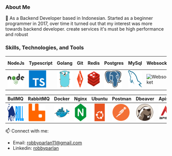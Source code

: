 ### About Me

🚀 As a Backend Developer based in Indonesian. Started as a beginner programmer in 2017, over time it turned out that my interest was more towards backend developer. create services it's must be high performance and robust


### Skills, Technologies, and Tools


| NodeJs | Typescript | Golang | Git | Redis | Postgres | MySql | Websocket | REST API |
|----------|----------|----------|----------|----------|----------|----------|----------|----------|
|<img src="https://github.com/devicons/devicon/blob/master/icons/nodejs/nodejs-original-wordmark.svg" title="nodejs" alt="NodeJS" width="55" height="55"/>|<img src="https://github.com/devicons/devicon/blob/master/icons/typescript/typescript-original.svg" title="typescript" alt="Typescript" width="55" height="55"/>|<img src="https://github.com/devicons/devicon/blob/master/icons/go/go-original.svg" title="golang" alt="Golang" width="55" height="55"/>|<img src="https://github.com/devicons/devicon/blob/master/icons/git/git-original.svg" title="git" alt="Git" width="55" height="55"/>|<img src="https://github.com/devicons/devicon/blob/master/icons/redis/redis-original.svg" title="redis" alt="Redis" width="55" height="55"/>|<img src="https://github.com/devicons/devicon/blob/master/icons/postgresql/postgresql-original.svg" title="postgres" alt="Postgres" width="55" height="55"/>|<img src="https://github.com/devicons/devicon/blob/master/icons/mysql/mysql-original.svg" title="mysql" alt="MySql" width="55" height="55"/>|<img src="https://user-images.githubusercontent.com/25181517/187070862-03888f18-2e63-4332-95fb-3ba4f2708e59.png" title="websocket" alt="Websocket" width="55" height="55"/>|<img src="https://user-images.githubusercontent.com/25181517/192107858-fe19f043-c502-4009-8c47-476fc89718ad.png" title="rest api" alt="REST API" width="55" height="55"/>|


| BullMQ | RabbitMQ | Docker | Nginx | Ubuntu | Postman | Dbeaver | Apisix |
|----------|----------|----------|----------|----------|----------|----------|----------|
|<img src="https://github.com/OptimalBits/bull/blob/develop/support/logo@2x.png" title="bullmq" alt="BullMQ" width="55" height="55"/>|<img src="https://github.com/devicons/devicon/blob/master/icons/rabbitmq/rabbitmq-original.svg" title="rabbitmq" alt="RabbitMQ" width="55" height="55"/>|<img src="https://github.com/devicons/devicon/blob/master/icons/docker/docker-original.svg" title="docker" alt="Docker" width="55" height="55"/>|<img src="https://github.com/devicons/devicon/blob/master/icons/nginx/nginx-original.svg" title="nginx" alt="Nginx" width="55" height="55"/>|<img src="https://github.com/devicons/devicon/blob/master/icons/ubuntu/ubuntu-original.svg" title="ubuntu" alt="Ubuntu" width="55" height="55"/>|<img src="https://github.com/devicons/devicon/blob/master/icons/postman/postman-original.svg" title="postman" alt="Postman" width="55" height="55"/>|<img src="https://github.com/devicons/devicon/blob/master/icons/dbeaver/dbeaver-original.svg" title="dbeaver" alt="Dbeaver" width="55" height="55"/>|<img src="https://github.com/apache/apisix/blob/master/logos/apisix-white-bg.jpg" title="apisix" alt="Apisix" width="55" height="55"/>|

📫 Connect with me:
- Email: [robbyparlan11@gmail.com](mailto:robbyparlan11@gmail.com)
- Linkedin: [robbyparlan](https://www.linkedin.com/in/robyparlan/)
  
